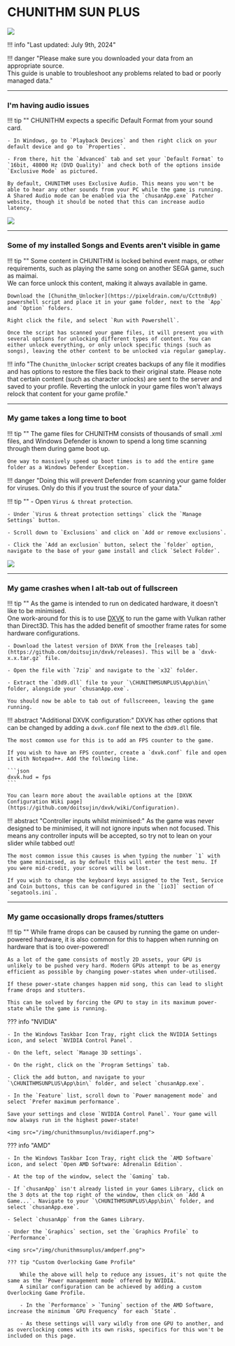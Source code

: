 # CHUNITHM SUN PLUS

<img src="/img/chunithmsunplus/sunplus.png">

!!! info "Last updated: July 9th, 2024"

!!! danger "Please make sure you downloaded your data from an appropriate source.<br>This guide is unable to troubleshoot any problems related to bad or poorly managed data."

***

### I'm having audio issues

!!! tip ""
    CHUNITHM expects a specific Default Format from your sound card.  
    
    - In Windows, go to `Playback Devices` and then right click on your default device and go to `Properties`.
    
    - From there, hit the `Advanced` tab and set your `Default Format` to `16bit, 48000 Hz (DVD Quality)` and check both of the options inside `Exclusive Mode` as pictured.  

    By default, CHUNITHM uses Exclusive Audio. This means you won't be able to hear any other sounds from your PC while the game is running. A Shared Audio mode can be enabled via the `chusanApp.exe` Patcher website, though it should be noted that this can increase audio latency.

<img src="/img/gen/sega480.png">

***

### Some of my installed Songs and Events aren't visible in game

!!! tip ""
    Some content in CHUNITHM is locked behind event maps, or other requirements, such as playing the same song on another SEGA game, such as maimai.  
    We can force unlock this content, making it always available in game.  

    Download the [Chunithm_Unlocker](https://pixeldrain.com/u/Ccttn8u9) powershell script and place it in your game folder, next to the `App` and `Option` folders. 

    Right click the file, and select `Run with Powershell`. 

    Once the script has scanned your game files, it will present you with several options for unlocking different types of content. You can either unlock everything, or only unlock specific things (such as songs), leaving the other content to be unlocked via regular gameplay.

!!! info "The `Chunithm_Unlocker` script creates backups of any file it modifies and has options to restore the files back to their original state. Please note that certain content (such as character unlocks) are sent to the server and saved to your profile. Reverting the unlock in your game files won't always relock that content for your game profile."

***

### My game takes a long time to boot

!!! tip ""
    The game files for CHUNITHM consists of thousands of small .xml files, and Windows Defender is known to spend a long time scanning through them during game boot up.  
    
    One way to massively speed up boot times is to add the entire game folder as a Windows Defender Exception.

!!! danger "Doing this will prevent Defender from scanning your game folder for viruses. Only do this if you trust the source of your data."
    
!!! tip ""
    - Open `Virus & threat protection`.  
    
    - Under `Virus & threat protection settings` click the `Manage Settings` button.  
    
    - Scroll down to `Exclusions` and click on `Add or remove exclusions`.  
    
    - Click the `Add an exclusion` button, select the `folder` option, navigate to the base of your game install and click `Select Folder`.

<img src="/img/chunithmsunplus/defender.png">

***

### My game crashes when I alt-tab out of fullscreen

!!! tip ""
    As the game is intended to run on dedicated hardware, it doesn't like to be minimised.  
    One work-around for this is to use [DXVK](https://github.com/doitsujin/dxvk/) to run the game with Vulkan rather than Direct3D. This has the added benefit of smoother frame rates for some hardware configurations.  

    - Download the latest version of DXVK from the [releases tab](https://github.com/doitsujin/dxvk/releases). This will be a `dxvk-x.x.tar.gz` file. 
    
    - Open the file with `7zip` and navigate to the `x32` folder.  
    
    - Extract the `d3d9.dll` file to your `\CHUNITHMSUNPLUS\App\bin\` folder, alongside your `chusanApp.exe`.  
    
    You should now be able to tab out of fullscreeen, leaving the game running.

!!! abstract "Additional DXVK configuration:"
    DXVK has other options that can be changed by adding a `dxvk.conf` file next to the `d3d9.dll` file. 
    
    The most common use for this is to add an FPS counter to the game.  

    If you wish to have an FPS counter, create a `dxvk.conf` file and open it with Notepad++. Add the following line.  
    
    ```json
    dxvk.hud = fps
    ```

    You can learn more about the available options at the [DXVK Configuration Wiki page](https://github.com/doitsujin/dxvk/wiki/Configuration).

!!! abstract "Controller inputs whilst minimised:"
    As the game was never designed to be minimised, it will not ignore inputs when not focused. This means any controller inputs will be accepted, so try not to lean on your slider while tabbed out!  

    The most common issue this causes is when typing the number `1` with the game minimised, as by default this will enter the test menu. If you were mid-credit, your scores will be lost.  

    If you wish to change the keyboard keys assigned to the Test, Service and Coin buttons, this can be configured in the `[io3]` section of `segatools.ini`.

***

### My game occasionally drops frames/stutters

!!! tip ""
    While frame drops can be caused by running the game on under-powered hardware, it is also common for this to happen when running on hardware that is too over-powered!

    As a lot of the game consists of mostly 2D assets, your GPU is unlikely to be pushed very hard. Modern GPUs attempt to be as energy efficient as possible by changing power-states when under-utilised. 
    
    If these power-state changes happen mid song, this can lead to slight frame drops and stutters. 

    This can be solved by forcing the GPU to stay in its maximum power-state while the game is running.

??? info "NVIDIA"

    - In the Windows Taskbar Icon Tray, right click the NVIDIA Settings icon, and select `NVIDIA Control Panel`.  
    
    - On the left, select `Manage 3D settings`.  
    
    - On the right, click on the `Program Settings` tab.  
    
    - Click the add button, and navigate to your `\CHUNITHMSUNPLUS\App\bin\` folder, and select `chusanApp.exe`.  
    
    - In the `Feature` list, scroll down to `Power management mode` and select `Prefer maximum performance`.  
    
    Save your settings and close `NVIDIA Control Panel`. Your game will now always run in the highest power-state!

    <img src="/img/chunithmsunplus/nvidiaperf.png">

??? info "AMD"

    - In the Windows Taskbar Icon Tray, right click the `AMD Software` icon, and select `Open AMD Software: Adrenalin Edition`.  
    
    - At the top of the window, select the `Gaming` tab.  
    
    - If `chusanApp` isn't already listed in your Games Library, click on the 3 dots at the top right of the window, then click on `Add A Game...`. Navigate to your `\CHUNITHMSUNPLUS\App\bin\` folder, and select `chusanApp.exe`.  
    
    - Select `chusanApp` from the Games Library.  
    
    - Under the `Graphics` section, set the `Graphics Profile` to `Performance`.

    <img src="/img/chunithmsunplus/amdperf.png">

    ??? tip "Custom Overlocking Game Profile"

        While the above will help to reduce any issues, it's not quite the same as the `Power management mode` offered by NVIDIA.  
        A similar configuration can be achieved by adding a custom Overlocking Game Profile.
        
        - In the `Performance` > `Tuning` section of the AMD Software, increase the minimum `GPU Frequency` for each `State`.  
        
        - As these settings will vary wildly from one GPU to another, and as overclocking comes with its own risks, specifics for this won't be included on this page.